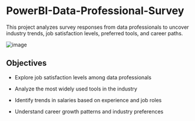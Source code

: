 # PowerBI-Data-Professional-Survey

This project analyzes survey responses from data professionals to uncover industry trends, job satisfaction levels, preferred tools, and career paths.

![image](https://github.com/user-attachments/assets/5e72c5d0-3685-447c-b389-acee4a2f81b0)


## Objectives
  - Explore job satisfaction levels among data professionals
  
  - Analyze the most widely used tools in the industry
  
  - Identify trends in salaries based on experience and job roles
  
  - Understand career growth patterns and industry preferences
  
